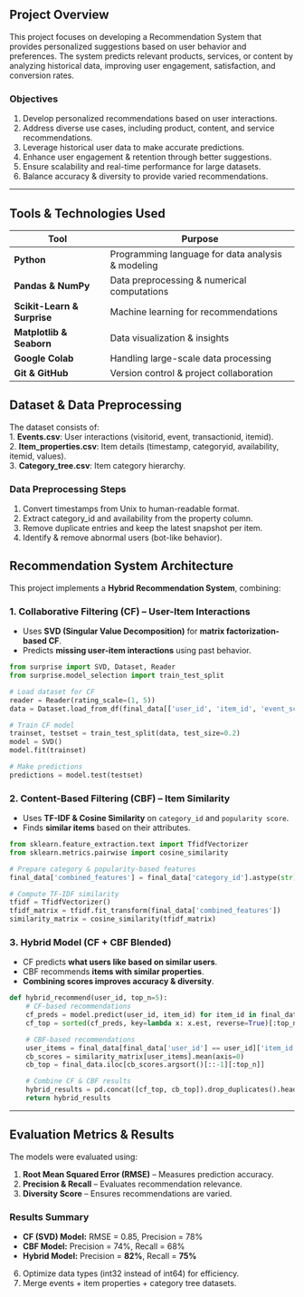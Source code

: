 ## Project Overview  
This project focuses on developing a Recommendation System that provides personalized suggestions based on user behavior and preferences. The system predicts relevant products, services, or content by analyzing historical data, improving user engagement, satisfaction, and conversion rates.


### **Objectives**  
1. Develop personalized recommendations based on user interactions.  
2. Address diverse use cases, including product, content, and service recommendations.  
3. Leverage historical user data to make accurate predictions.  
4. Enhance user engagement & retention through better suggestions.  
5. Ensure scalability and real-time performance for large datasets.  
6. Balance accuracy & diversity to provide varied recommendations.  

--- 
##  **Tools & Technologies Used**  

| Tool | Purpose |
|------|---------|
| **Python** | Programming language for data analysis & modeling |
| **Pandas & NumPy** | Data preprocessing & numerical computations |
| **Scikit-Learn & Surprise** | Machine learning for recommendations |
| **Matplotlib & Seaborn** | Data visualization & insights |
| **Google Colab** | Handling large-scale data processing |
| **Git & GitHub** | Version control & project collaboration | 

## **Dataset & Data Preprocessing**  
The dataset consists of:  
1️. **Events.csv**: User interactions (visitorid, event, transactionid, itemid).  
2️. **Item_properties.csv**: Item details (timestamp, categoryid, availability, itemid, values).  
3️. **Category_tree.csv**: Item category hierarchy.  

### **Data Preprocessing Steps**  
 1. Convert timestamps from Unix to human-readable format.  
 2. Extract category_id and availability from the property column.  
 3. Remove duplicate entries and keep the latest snapshot per item.  
 4. Identify & remove abnormal users (bot-like behavior).

##  **Recommendation System Architecture**  

This project implements a **Hybrid Recommendation System**, combining:  

### **1️. Collaborative Filtering (CF) – User-Item Interactions**  
- Uses **SVD (Singular Value Decomposition)** for **matrix factorization-based CF**.  
- Predicts **missing user-item interactions** using past behavior.  

```python
from surprise import SVD, Dataset, Reader
from surprise.model_selection import train_test_split

# Load dataset for CF
reader = Reader(rating_scale=(1, 5))
data = Dataset.load_from_df(final_data[['user_id', 'item_id', 'event_score']], reader)

# Train CF model
trainset, testset = train_test_split(data, test_size=0.2)
model = SVD()
model.fit(trainset)

# Make predictions
predictions = model.test(testset)
```

### **2️. Content-Based Filtering (CBF) – Item Similarity**  
- Uses **TF-IDF & Cosine Similarity** on `category_id` and `popularity score`.  
- Finds **similar items** based on their attributes.  

```python
from sklearn.feature_extraction.text import TfidfVectorizer
from sklearn.metrics.pairwise import cosine_similarity

# Prepare category & popularity-based features
final_data['combined_features'] = final_data['category_id'].astype(str) + ' ' + final_data['item_popularity'].astype(str)

# Compute TF-IDF similarity
tfidf = TfidfVectorizer()
tfidf_matrix = tfidf.fit_transform(final_data['combined_features'])
similarity_matrix = cosine_similarity(tfidf_matrix)
```

### **3️. Hybrid Model (CF + CBF Blended)**  
- CF predicts **what users like based on similar users**.  
- CBF recommends **items with similar properties**.  
- **Combining scores improves accuracy & diversity**.  

```python
def hybrid_recommend(user_id, top_n=5):
    # CF-based recommendations
    cf_preds = model.predict(user_id, item_id) for item_id in final_data['item_id']
    cf_top = sorted(cf_preds, key=lambda x: x.est, reverse=True)[:top_n]

    # CBF-based recommendations
    user_items = final_data[final_data['user_id'] == user_id]['item_id'].unique()
    cb_scores = similarity_matrix[user_items].mean(axis=0)
    cb_top = final_data.iloc[cb_scores.argsort()[::-1][:top_n]]

    # Combine CF & CBF results
    hybrid_results = pd.concat([cf_top, cb_top]).drop_duplicates().head(top_n)
    return hybrid_results
```

---  

##  **Evaluation Metrics & Results**  
The models were evaluated using:  

1. **Root Mean Squared Error (RMSE)** – Measures prediction accuracy.  
2. **Precision & Recall** – Evaluates recommendation relevance.  
3.  **Diversity Score** – Ensures recommendations are varied.  

### **Results Summary**  
- **CF (SVD) Model:** RMSE = 0.85, Precision = 78%  
- **CBF Model:** Precision = 74%, Recall = 68%  
- **Hybrid Model:** Precision = **82%**, Recall = **75%**  

 6. Optimize data types (int32 instead of int64) for efficiency.  
 7. Merge events + item properties + category tree datasets.  
